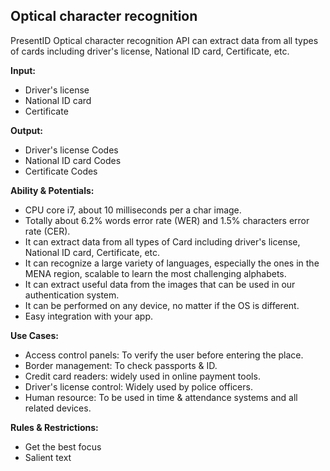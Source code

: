 ## Optical character recognition
PresentID Optical character recognition API can extract data from all types of cards including driver's license, National ID card, Certificate, etc.

**Input:**
- Driver's license
- National ID card
- Certificate

**Output:**
- Driver's license Codes
- National ID card Codes
- Certificate Codes

**Ability & Potentials:**
- CPU core i7, about 10 milliseconds per a char image.
- Totally about 6.2% words error rate (WER) and 1.5% characters error rate (CER).
- It can extract data from all types of Card including driver's license, National ID card, Certificate, etc.
- It can recognize a large variety of languages, especially the ones in the MENA region, scalable to learn the most challenging alphabets.
- It can extract useful data from the images that can be used in our authentication system.
- It can be performed on any device, no matter if the OS is different.
- Easy integration with your app.

**Use Cases:**
- Access control panels: To verify the user before entering the place.
- Border management: To check passports & ID.
- Credit card readers: widely used in online payment tools.
- Driver's license control: Widely used by police officers.
- Human resource: To be used in time & attendance systems and all related devices.

**Rules & Restrictions:**
- Get the best focus
- Salient text
